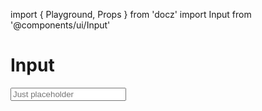 import { Playground, Props } from 'docz'
import Input from '@components/ui/Input'

# Input

<Props of={Input} />

<Playground>
  <Input
    placeholder='Just placeholder'
    type="text" />
</Playground>
